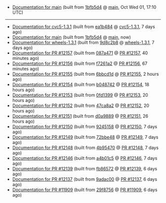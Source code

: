 

* [Documentation for main](docs-main/) (built from [1bfb5d4](https://github.com/cvc5/cvc5/commit/1bfb5d4) @ [main](https://github.com/cvc5/cvc5/tree/main), Oct Wed 01, 17:10 UTC)

***


* [Documentation for cvc5-1.3.1](docs-cvc5-1.3.1/) (built from [ea1b484](https://github.com/cvc5/cvc5/commit/ea1b484) @ [cvc5-1.3.1](https://github.com/cvc5/cvc5/tree/cvc5-1.3.1), 7 days ago)
* [Documentation for main](docs-main/) (built from [1bfb5d4](https://github.com/cvc5/cvc5/commit/1bfb5d4) @ [main](https://github.com/cvc5/cvc5/tree/main), now)
* [Documentation for wheels-1.3.1](docs-wheels-1.3.1/) (built from [9d8c2b8](https://github.com/cvc5/cvc5/commit/9d8c2b8) @ [wheels-1.3.1](https://github.com/cvc5/cvc5/tree/wheels-1.3.1), 7 days ago)
* [Documentation for PR #12157](docs-pr12157/) (built from [087a471](https://github.com/cvc5/cvc5/commit/087a471) @ [PR #12157](https://github.com/cvc5/cvc5/pull/12157), 40 minutes ago)
* [Documentation for PR #12156](docs-pr12156/) (built from [f7261a2](https://github.com/cvc5/cvc5/commit/f7261a2) @ [PR #12156](https://github.com/cvc5/cvc5/pull/12156), 67 minutes ago)
* [Documentation for PR #12155](docs-pr12155/) (built from [6bbcd1d](https://github.com/cvc5/cvc5/commit/6bbcd1d) @ [PR #12155](https://github.com/cvc5/cvc5/pull/12155), 2 hours ago)
* [Documentation for PR #12154](docs-pr12154/) (built from [b048742](https://github.com/cvc5/cvc5/commit/b048742) @ [PR #12154](https://github.com/cvc5/cvc5/pull/12154), 18 hours ago)
* [Documentation for PR #12153](docs-pr12153/) (built from [0fd1399](https://github.com/cvc5/cvc5/commit/0fd1399) @ [PR #12153](https://github.com/cvc5/cvc5/pull/12153), 20 hours ago)
* [Documentation for PR #12152](docs-pr12152/) (built from [47ca8a2](https://github.com/cvc5/cvc5/commit/47ca8a2) @ [PR #12152](https://github.com/cvc5/cvc5/pull/12152), 20 hours ago)
* [Documentation for PR #12151](docs-pr12151/) (built from [d0a9889](https://github.com/cvc5/cvc5/commit/d0a9889) @ [PR #12151](https://github.com/cvc5/cvc5/pull/12151), 26 hours ago)
* [Documentation for PR #12150](docs-pr12150/) (built from [9245158](https://github.com/cvc5/cvc5/commit/9245158) @ [PR #12150](https://github.com/cvc5/cvc5/pull/12150), 7 days ago)
* [Documentation for PR #12149](docs-pr12149/) (built from [72bbe48](https://github.com/cvc5/cvc5/commit/72bbe48) @ [PR #12149](https://github.com/cvc5/cvc5/pull/12149), 7 days ago)
* [Documentation for PR #12148](docs-pr12148/) (built from [4b95470](https://github.com/cvc5/cvc5/commit/4b95470) @ [PR #12148](https://github.com/cvc5/cvc5/pull/12148), 7 days ago)
* [Documentation for PR #12146](docs-pr12146/) (built from [a4b01c5](https://github.com/cvc5/cvc5/commit/a4b01c5) @ [PR #12146](https://github.com/cvc5/cvc5/pull/12146), 7 days ago)
* [Documentation for PR #12139](docs-pr12139/) (built from [fb86572](https://github.com/cvc5/cvc5/commit/fb86572) @ [PR #12139](https://github.com/cvc5/cvc5/pull/12139), 6 days ago)
* [Documentation for PR #12137](docs-pr12137/) (built from [9adac00](https://github.com/cvc5/cvc5/commit/9adac00) @ [PR #12137](https://github.com/cvc5/cvc5/pull/12137), 6 days ago)
* [Documentation for PR #11909](docs-pr11909/) (built from [29f8756](https://github.com/cvc5/cvc5/commit/29f8756) @ [PR #11909](https://github.com/cvc5/cvc5/pull/11909), 6 days ago)
